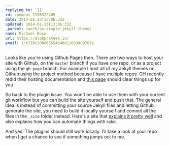 ```yaml
---
replying_to: '11'
id: comment-1198322409
date: 2014-01-13T13:06:33Z
updated: 2014-01-13T13:06:33Z
_parent: /work/so-simple-jekyll-theme/
name: Michael Rose
url: https://alokprateek.in/
email: 1ce71bc10b86565464b612093d89707e
---
```


Looks like you're using Github Pages then. There are two ways to host your site
with Github, on the `master` branch if you have one repo, or as a project using
the `gh-page` branch. For example I host all of my Jekyll themes on Github using
the project method because I have multiple repos. GH recently redid their
hosting documentation and [this page](http://pages.github.com/) should clear
things up for you

So back to the plugin issue. You won't be able to use them with your current git
workflow but you can build the site yourself and push that. The general idea is
instead of committing your source Jekyll files and letting Github generate the
site, you need to build it locally yourself and commit all the files in the
`_site` folder instead. Here's a site that
[explains it pretty well](http://davidensinger.com/2013/04/deploying-jekyll-to-github-pages/)
and also explains how you can automate things with rake.

And yes. The plugins should still work locally. I'll take a look at your repo
when I get a chance to see if something jumps out to me.
